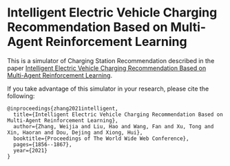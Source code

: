 # Intelligent Electric Vehicle Charging Recommendation Based on Multi-Agent Reinforcement Learning
This is a simulator of Charging Station Recommendation described in the paper [Intelligent Electric Vehicle Charging Recommendation Based on Multi-Agent Reinforcement Learning](https://arxiv.org/abs/2102.07359).

If you take advantage of this simulator in your research, please cite the following:

```
@inproceedings{zhang2021intelligent,
  title={Intelligent Electric Vehicle Charging Recommendation Based on Multi-Agent Reinforcement Learning},
  author={Zhang, Weijia and Liu, Hao and Wang, Fan and Xu, Tong and Xin, Haoran and Dou, Dejing and Xiong, Hui},
  booktitle={Proceedings of The World Wide Web Conference},
  pages={1856--1867},
  year={2021}
}
```
